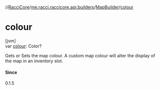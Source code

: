 //[RacciCore](../../../index.md)/[me.racci.raccicore.api.builders](../index.md)/[MapBuilder](index.md)/[colour](colour.md)

# colour

[jvm]\
var [colour](colour.md): Color?

Gets or Sets the map colour. A custom map colour will alter the display of the map in an inventory slot.

#### Since

0.1.5
